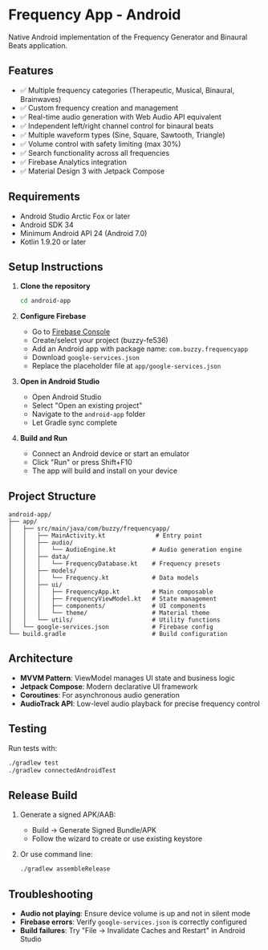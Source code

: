 # Frequency App - Android

Native Android implementation of the Frequency Generator and Binaural Beats application.

## Features

- ✅ Multiple frequency categories (Therapeutic, Musical, Binaural, Brainwaves)
- ✅ Custom frequency creation and management
- ✅ Real-time audio generation with Web Audio API equivalent
- ✅ Independent left/right channel control for binaural beats
- ✅ Multiple waveform types (Sine, Square, Sawtooth, Triangle)
- ✅ Volume control with safety limiting (max 30%)
- ✅ Search functionality across all frequencies
- ✅ Firebase Analytics integration
- ✅ Material Design 3 with Jetpack Compose

## Requirements

- Android Studio Arctic Fox or later
- Android SDK 34
- Minimum Android API 24 (Android 7.0)
- Kotlin 1.9.20 or later

## Setup Instructions

1. **Clone the repository**
   ```bash
   cd android-app
   ```

2. **Configure Firebase**
   - Go to [Firebase Console](https://console.firebase.google.com)
   - Create/select your project (buzzy-fe536)
   - Add an Android app with package name: `com.buzzy.frequencyapp`
   - Download `google-services.json`
   - Replace the placeholder file at `app/google-services.json`

3. **Open in Android Studio**
   - Open Android Studio
   - Select "Open an existing project"
   - Navigate to the `android-app` folder
   - Let Gradle sync complete

4. **Build and Run**
   - Connect an Android device or start an emulator
   - Click "Run" or press Shift+F10
   - The app will build and install on your device

## Project Structure

```
android-app/
├── app/
│   ├── src/main/java/com/buzzy/frequencyapp/
│   │   ├── MainActivity.kt              # Entry point
│   │   ├── audio/
│   │   │   └── AudioEngine.kt          # Audio generation engine
│   │   ├── data/
│   │   │   └── FrequencyDatabase.kt    # Frequency presets
│   │   ├── models/
│   │   │   └── Frequency.kt            # Data models
│   │   ├── ui/
│   │   │   ├── FrequencyApp.kt         # Main composable
│   │   │   ├── FrequencyViewModel.kt   # State management
│   │   │   ├── components/             # UI components
│   │   │   └── theme/                  # Material theme
│   │   └── utils/                      # Utility functions
│   └── google-services.json            # Firebase config
└── build.gradle                        # Build configuration
```

## Architecture

- **MVVM Pattern**: ViewModel manages UI state and business logic
- **Jetpack Compose**: Modern declarative UI framework
- **Coroutines**: For asynchronous audio generation
- **AudioTrack API**: Low-level audio playback for precise frequency control

## Testing

Run tests with:
```bash
./gradlew test
./gradlew connectedAndroidTest
```

## Release Build

1. Generate a signed APK/AAB:
   - Build → Generate Signed Bundle/APK
   - Follow the wizard to create or use existing keystore

2. Or use command line:
   ```bash
   ./gradlew assembleRelease
   ```

## Troubleshooting

- **Audio not playing**: Ensure device volume is up and not in silent mode
- **Firebase errors**: Verify `google-services.json` is correctly configured
- **Build failures**: Try "File → Invalidate Caches and Restart" in Android Studio